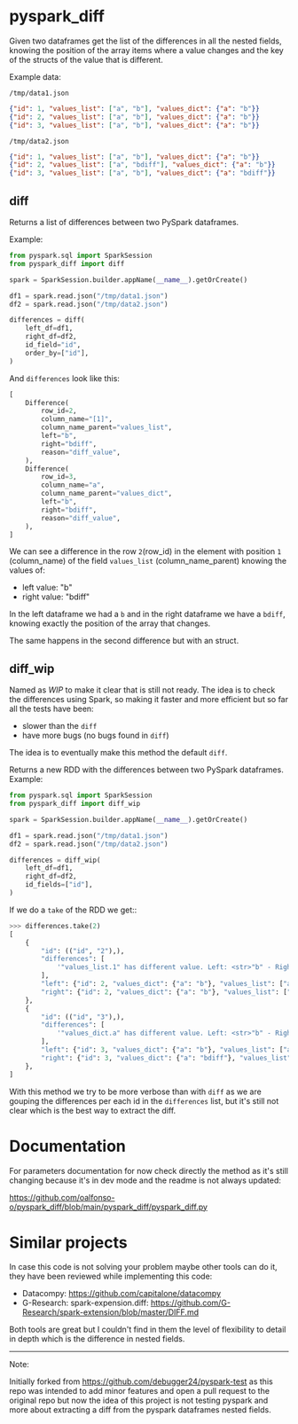 # pyspark_diff

Given two dataframes get the list of the differences in all the nested fields, knowing the position of the array items where a value changes and the key of the structs of the value that is different.

Example data:

`/tmp/data1.json`
``` json
{"id": 1, "values_list": ["a", "b"], "values_dict": {"a": "b"}}
{"id": 2, "values_list": ["a", "b"], "values_dict": {"a": "b"}}
{"id": 3, "values_list": ["a", "b"], "values_dict": {"a": "b"}}
```

`/tmp/data2.json`
``` json
{"id": 1, "values_list": ["a", "b"], "values_dict": {"a": "b"}}
{"id": 2, "values_list": ["a", "bdiff"], "values_dict": {"a": "b"}}
{"id": 3, "values_list": ["a", "b"], "values_dict": {"a": "bdiff"}}
```

## diff
Returns a list of differences between two PySpark dataframes.

Example:

``` python
from pyspark.sql import SparkSession
from pyspark_diff import diff

spark = SparkSession.builder.appName(__name__).getOrCreate()

df1 = spark.read.json("/tmp/data1.json")
df2 = spark.read.json("/tmp/data2.json")

differences = diff(
    left_df=df1,
    right_df=df2,
    id_field="id",
    order_by=["id"],
)
```

And `differences` look like this:
``` python
[
    Difference(
        row_id=2,
        column_name="[1]",
        column_name_parent="values_list",
        left="b",
        right="bdiff",
        reason="diff_value",
    ),
    Difference(
        row_id=3,
        column_name="a",
        column_name_parent="values_dict",
        left="b",
        right="bdiff",
        reason="diff_value",
    ),
]
```

We can see a difference in the row `2`(row_id) in the element with position `1` (column_name) of the field `values_list` (column_name_parent) knowing the values of:

- left value: "b"
- right value: "bdiff"

In the left dataframe we had a `b` and in the right dataframe we have a `bdiff`, knowing exactly the position of the array that changes.

The same happens in the second difference but with an struct.

## diff_wip
Named as *WIP* to make it clear that is still not ready.
The idea is to check the differences using Spark, so making it faster and more efficient but so far all the tests have been:

- slower than the `diff`
- have more bugs (no bugs found in `diff`)

The idea is to eventually make this method the default `diff`.

Returns a new RDD with the differences between two PySpark dataframes. Example:

``` python
from pyspark.sql import SparkSession
from pyspark_diff import diff_wip

spark = SparkSession.builder.appName(__name__).getOrCreate()

df1 = spark.read.json("/tmp/data1.json")
df2 = spark.read.json("/tmp/data2.json")

differences = diff_wip(
    left_df=df1,
    right_df=df2,
    id_fields=["id"],
)
```

If we do a `take` of the RDD we get::
``` python
>>> differences.take(2)
[
    {
        "id": (("id", "2"),),
        "differences": [
            '"values_list.1" has different value. Left: <str>"b" - Right: <str>"bdiff"'
        ],
        "left": {"id": 2, "values_dict": {"a": "b"}, "values_list": ["a", "b"]},
        "right": {"id": 2, "values_dict": {"a": "b"}, "values_list": ["a", "bdiff"]},
    },
    {
        "id": (("id", "3"),),
        "differences": [
            '"values_dict.a" has different value. Left: <str>"b" - Right: <str>"bdiff"'
        ],
        "left": {"id": 3, "values_dict": {"a": "b"}, "values_list": ["a", "b"]},
        "right": {"id": 3, "values_dict": {"a": "bdiff"}, "values_list": ["a", "b"]},
    },
]
```

With this method we try to be more verbose than with `diff` as we are gouping the differences per each id in the `differences` list, but it's still not clear which is the best way to extract the diff.


# Documentation

For parameters documentation for now check directly the method as it's still changing because it's in dev mode and the readme is not always updated:

https://github.com/oalfonso-o/pyspark_diff/blob/main/pyspark_diff/pyspark_diff.py


# Similar projects

In case this code is not solving your problem maybe other tools can do it, they have been reviewed while implementing this code:

- Datacompy: https://github.com/capitalone/datacompy
- G-Research: spark-expension.diff: https://github.com/G-Research/spark-extension/blob/master/DIFF.md

Both tools are great but I couldn't find in them the level of flexibility to detail in depth which is the difference in nested fields.

-----

Note:

Initially forked from https://github.com/debugger24/pyspark-test as this repo was intended to add minor features and open a pull request to the original repo but now the idea of this project is not testing pyspark and more about extracting a diff from the pyspark dataframes nested fields.
